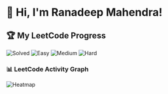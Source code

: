 # 👋 Hi, I'm Ranadeep Mahendra!

## 🏆 My LeetCode Progress

![Solved](https://img.shields.io/badge/Solved-73/3631-blue?cache=1753667277) ![Easy](https://img.shields.io/badge/Easy-41/886-brightgreen?cache=1753667277) ![Medium](https://img.shields.io/badge/Medium-31/1889-orange?cache=1753667277) ![Hard](https://img.shields.io/badge/Hard-1/856-red?cache=1753667277) 

### 📊 LeetCode Activity Graph

![Heatmap](https://leetcard.jacoblin.cool/ranadeep_mahendra2426?theme=dark&font=Karma&ext=heatmap&cache=1753667277)
